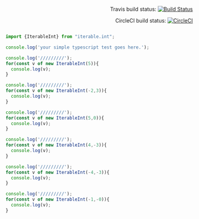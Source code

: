
<div align="right">

Travis build status:
[![Build Status](https://travis-ci.org/ORESoftware/iterable.int.svg?branch=master)](https://travis-ci.org/ORESoftware/iterable.int)

CircleCI build status:
[![CircleCI](https://circleci.com/gh/ORESoftware/iterable.int/tree/master.svg?style=svg)](https://circleci.com/gh/ORESoftware/iterable.int/tree/master)

</div>

```typescript

import {IterableInt} from "iterable.int";

console.log('your simple typescript test goes here.');

console.log('/////////');
for(const v of new IterableInt(5)){
  console.log(v);
}

console.log('/////////');
for(const v of new IterableInt(-2,3)){
  console.log(v);
}

console.log('/////////');
for(const v of new IterableInt(5,0)){
  console.log(v);
}

console.log('/////////');
for(const v of new IterableInt(4,-3)){
  console.log(v);
}

console.log('/////////');
for(const v of new IterableInt(-4,-3)){
  console.log(v);
}

console.log('/////////');
for(const v of new IterableInt(-1,-0)){
  console.log(v);
}


```
